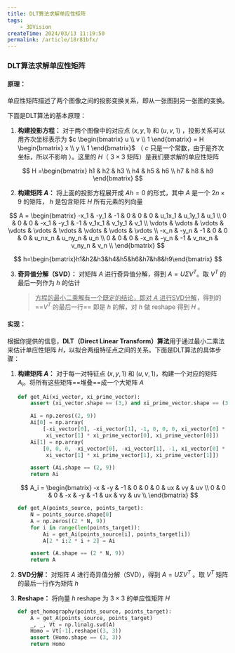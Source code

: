 ```yaml
---
title: DLT算法求解单应性矩阵
tags:  
	- 3DVision
createTime: 2024/03/13 11:19:50
permalink: /article/18r81bfx/
---
```




### DLT算法求解单应性矩阵

#### 原理：

单应性矩阵描述了两个图像之间的投影变换关系，即从一张图到另一张图的变换。

下面是DLT算法的基本原理：

1. **构建投影方程：** 对于两个图像中的对应点 $(x, y, 1)$ 和 $(u, v, 1)$ ，投影关系可以用齐次坐标表示为<!-- more --> $c \begin{bmatrix} u \\ v \\ 1 \end{bmatrix} = H \begin{bmatrix} x \\ y \\ 1 \end{bmatrix}$ （ $c$ 只是一个常数，由于是齐次坐标，所以不影响 ）。这里的 $H$（ $3 \times 3$ 矩阵）是我们要求解的单应性矩阵

$$
H =\begin{bmatrix}
h1 & h2 & h3 \\
h4 & h5 & h6 \\
h7 & h8 & h9
\end{bmatrix}
$$

2. **构建矩阵 $A$：** 将上面的投影方程展开成 $Ah = 0$ 的形式，其中 $A$ 是一个 $2n \times 9$ 的矩阵， $h$ 是包含矩阵 $H$ 所有元素的列向量

$$
A = \begin{bmatrix}
-x_1 & -y_1 & -1 & 0 & 0 & 0 & u_1x_1 & u_1y_1 & u_1 \\
0 & 0 & 0 & -x_1 & -y_1 & -1 & v_1x_1 & v_1y_1 & v_1 \\
\vdots & \vdots & \vdots & \vdots & \vdots & \vdots & \vdots & \vdots & \vdots \\
-x_n & -y_n & -1 & 0 & 0 & 0 & u_nx_n & u_ny_n & u_n \\
0 & 0 & 0 & -x_n & -y_n & -1 & v_nx_n & v_ny_n & v_n \\
\end{bmatrix}
$$

$$
h=\begin{bmatrix}h1&h2&h3&h4&h5&h6&h7&h8&h9\end{bmatrix}
$$

3. **奇异值分解（SVD）：** 对矩阵 $A$ 进行奇异值分解，得到 $A = U \Sigma V^T$。取 $V^T$ 的最后一列作为 $h$ 的估计

   > <u>方程的最小二乘解有一个既定的结论，即对 $A$ 进行SVD分解</u>，得到的 ==$V^T$ 的最后一行== 即是 $h$ 的解，对 $h$ 做 reshape 得到 $H$ 。



#### 实现：

根据你提供的信息，**DLT（Direct Linear Transform）算法**用于通过最小二乘法来估计单应性矩阵 $H$，以拟合两组特征点之间的关系。下面是DLT算法的具体步骤：

1. **构建矩阵 $A$：** 对于每一对特征点 $(x, y, 1)$ 和 $(u, v, 1)$，构建一个对应的矩阵 $A_i$。将所有这些矩阵==堆叠==成一个大矩阵 $A$ 

	```python
	def get_Ai(xi_vector, xi_prime_vector):
	    assert (xi_vector.shape == (3,) and xi_prime_vector.shape == (3,))
	
	    Ai = np.zeros((2, 9))
	    Ai[0] = np.array(
	        [-xi_vector[0], -xi_vector[1], -1, 0, 0, 0, xi_vector[0] * xi_prime_vector[0],
	         xi_vector[1] * xi_prime_vector[0], xi_prime_vector[0]])
	    Ai[1] = np.array(
	        [0, 0, 0, -xi_vector[0], -xi_vector[1], -1, xi_vector[0] * xi_prime_vector[1],
	         xi_vector[1] * xi_prime_vector[1], xi_prime_vector[1]])
	
	    assert (Ai.shape == (2, 9))
	    return Ai
	```
	$$
	A_i = \begin{bmatrix}
	-x & -y & -1 & 0 & 0 & 0 & ux & vy & uv \\
	0 & 0 & 0 & -x & -y & -1 & ux & vy & uv \\
	\end{bmatrix}
	$$
	```python
	def get_A(points_source, points_target):
	    N = points_source.shape[0]
	    A = np.zeros((2 * N, 9))
	    for i in range(len(points_target)):
	        Ai = get_Ai(points_source[i], points_target[i])
	        A[2 * i:2 * i + 2] = Ai
	
	    assert (A.shape == (2 * N, 9))
	    return A
	```
	
2. **SVD分解：** 对矩阵 $A$ 进行奇异值分解（SVD），得到 $A = U \Sigma V^T$ 。取 $V^T$ 矩阵的最后一行作为矩阵 $h$ 

3. **Reshape：** 将向量 $h$ reshape 为 $3 \times 3$ 的单应性矩阵 $H$ 

	```python
	def get_homography(points_source, points_target):
	    A = get_A(points_source, points_target)
	    _, _, Vt = np.linalg.svd(A)
	    Homo = Vt[-1].reshape((3, 3))
	    assert (Homo.shape == (3, 3))
	    return Homo
	```